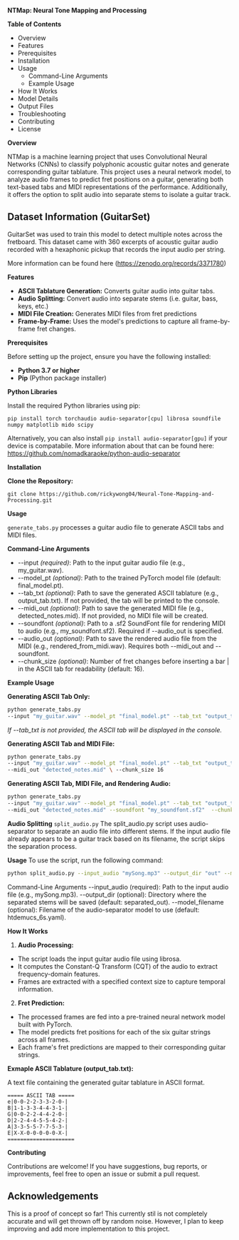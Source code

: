 **NTMap: Neural Tone Mapping and Processing**

**Table of Contents**

- Overview
- Features
- Prerequisites
- Installation
- Usage
  - Command-Line Arguments
  - Example Usage
- How It Works
- Model Details
- Output Files
- Troubleshooting
- Contributing
- License

**Overview**

NTMap is a machine learning project that uses Convolutional Neural Networks (CNNs) to classify polyphonic acoustic guitar notes and generate corresponding guitar tablature. This project uses a neural network model, to analyze audio frames to predict fret positions on a guitar, generating both text-based tabs and MIDI representations of the performance. Additionally, it offers the option to split audio into separate stems to isolate a guitar track.

## Dataset Information (GuitarSet)

GuitarSet was used to train this model to detect multiple notes across the fretboard. This dataset came with 360 excerpts of acoustic guitar audio recorded with a hexaphonic pickup that records the input audio per string. 

More information can be found here (https://zenodo.org/records/3371780)


**Features**

- **ASCII Tablature Generation:** Converts guitar audio into guitar tabs.
- **Audio Splitting:** Convert audio into separate stems (i.e. guitar, bass, keys, etc.) 
- **MIDI File Creation:** Generates MIDI files from fret predictions
- **Frame-by-Frame:** Uses the model's predictions to capture all frame-by-frame fret changes.

**Prerequisites**

Before setting up the project, ensure you have the following installed:

- **Python 3.7 or higher**
- **Pip** (Python package installer)

**Python Libraries**

Install the required Python libraries using pip:

```pip install torch torchaudio audio-separator[cpu] librosa soundfile numpy matplotlib mido scipy ```

Alternatively, you can also install ```pip install audio-separator[gpu]``` if your device is compatabile. More information about that can be found here: https://github.com/nomadkaraoke/python-audio-separator

**Installation**

**Clone the Repository:**

``` git clone https://github.com/rickywong04/Neural-Tone-Mapping-and-Processing.git ```

**Usage**

```generate_tabs.py``` processes a guitar audio file to generate ASCII tabs and MIDI files.

**Command-Line Arguments**

- --input *(required)*: Path to the input guitar audio file (e.g., my\_guitar.wav).
- --model\_pt *(optional)*: Path to the trained PyTorch model file (default: final\_model.pt).
- --tab\_txt *(optional)*: Path to save the generated ASCII tablature (e.g., output\_tab.txt). If not provided, the tab will be printed to the console.
- --midi\_out *(optional)*: Path to save the generated MIDI file (e.g., detected\_notes.mid). If not provided, no MIDI file will be created.
- --soundfont *(optional)*: Path to a .sf2 SoundFont file for rendering MIDI to audio (e.g., my\_soundfont.sf2). Required if --audio\_out is specified.
- --audio\_out *(optional)*: Path to save the rendered audio file from the MIDI (e.g., rendered\_from\_midi.wav). Requires both --midi\_out and --soundfont.
- --chunk\_size *(optional)*: Number of fret changes before inserting a bar | in the ASCII tab for readability (default: 16).

**Example Usage**

**Generating ASCII Tab Only:** 



```bash
python generate_tabs.py 
--input "my_guitar.wav" --model_pt "final_model.pt" --tab_txt "output_tab.txt" --chunk_size 16
```

*If --tab\_txt is not provided, the ASCII tab will be displayed in the console.*

**Generating ASCII Tab and MIDI File:** 

```bash
python generate_tabs.py 
--input "my_guitar.wav" --model_pt "final_model.pt" --tab_txt "output_tab.txt" 
--midi_out "detected_notes.mid" \ --chunk_size 16
```

**Generating ASCII Tab, MIDI File, and Rendering Audio:** 


```bash
python generate_tabs.py 
--input "my_guitar.wav" --model_pt "final_model.pt" --tab_txt "output_tab.txt" 
--midi_out "detected_notes.mid" --soundfont "my_soundfont.sf2"  --chunk_size 16
```
**Audio Splitting**
```split_audio.py```
The split_audio.py script uses audio-separator to separate an audio file into different stems. If the input audio file already appears to be a guitar track based on its filename, the script skips the separation process.

**Usage**
To use the script, run the following command:


```bash
python split_audio.py --input_audio "mySong.mp3" --output_dir "out" --model_filename "htdemucs_6s.yaml"
```
Command-Line Arguments
--input_audio (required): Path to the input audio file (e.g., mySong.mp3).
--output_dir (optional): Directory where the separated stems will be saved (default: separated_out).
--model_filename (optional): Filename of the audio-separator model to use (default: htdemucs_6s.yaml).

**How It Works**

1. **Audio Processing:**
- The script loads the input guitar audio file using librosa.
- It computes the Constant-Q Transform (CQT) of the audio to extract frequency-domain features.
- Frames are extracted with a specified context size to capture temporal information.
2. **Fret Prediction:**
- The processed frames are fed into a pre-trained neural network model built with PyTorch.
- The model predicts fret positions for each of the six guitar strings across all frames.
- Each frame's fret predictions are mapped to their corresponding guitar strings.




**Exmaple ASCII Tablature (output\_tab.txt):**

A text file containing the generated guitar tablature in ASCII format. 


```
===== ASCII TAB =====
e|0-0-2-2-3-3-2-0-|
B|1-1-3-3-4-4-3-1-|
G|0-0-2-2-4-4-2-0-|
D|2-2-4-4-5-5-4-2-|
A|3-3-5-5-7-7-5-3-|
E|X-X-0-0-0-0-0-X-|
=====================
```

**Contributing**

Contributions are welcome! If you have suggestions, bug reports, or improvements, feel free to open an issue or submit a pull request.


## Acknowledgements

This is a proof of concept so far! This currently stil is not completely accurate and will get thrown off by random noise. However, I plan to keep improving and add more implementation to this project.